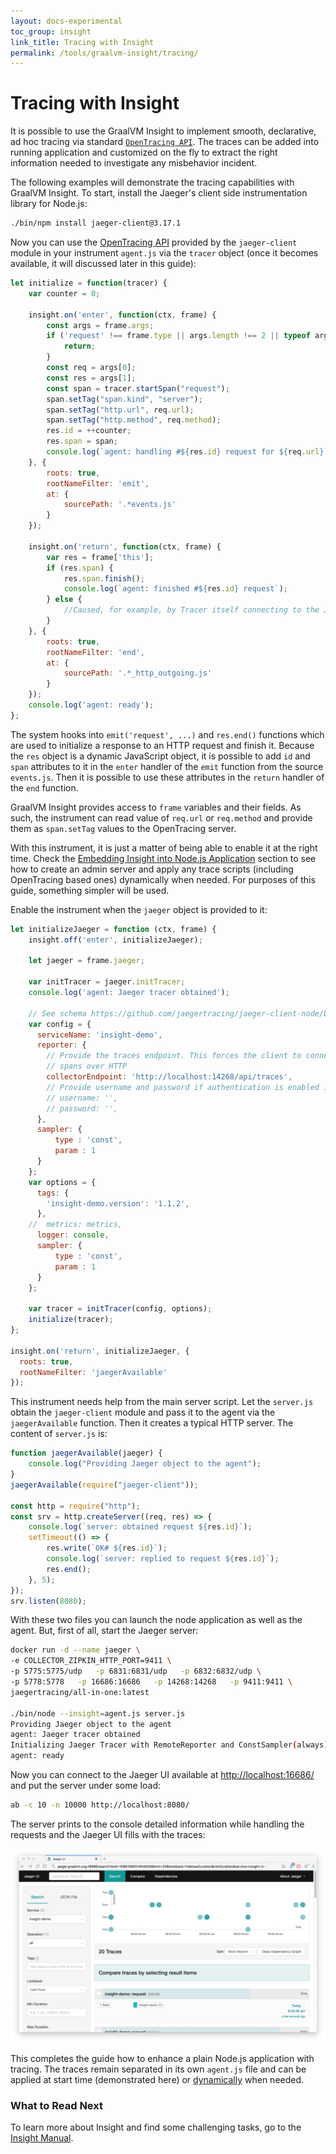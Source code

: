 ```yaml
---
layout: docs-experimental
toc_group: insight
link_title: Tracing with Insight
permalink: /tools/graalvm-insight/tracing/
---
```


# Tracing with Insight

It is possible to use the GraalVM Insight to implement smooth, declarative, ad hoc tracing via standard [`OpenTracing API`](https://github.com/opentracing/opentracing-javascript).
The traces can be added into running application and customized on the fly to extract the right information needed to investigate any misbehavior incident.

The following examples will demonstrate the tracing capabilities with GraalVM Insight.
To start, install the Jaeger's client side instrumentation library for Node.js:

```bash
./bin/npm install jaeger-client@3.17.1
```

Now you can use the [OpenTracing API](https://github.com/opentracing/opentracing-javascript) provided by the `jaeger-client` module in your instrument `agent.js` via the `tracer` object (once it becomes available, it will discussed later in this guide):

```js
let initialize = function(tracer) {
    var counter = 0;

    insight.on('enter', function(ctx, frame) {
        const args = frame.args;
        if ('request' !== frame.type || args.length !== 2 || typeof args[0] !== 'object' || typeof args[1] !== 'object') {
            return;
        }
        const req = args[0];
        const res = args[1];
        const span = tracer.startSpan("request");
        span.setTag("span.kind", "server");
        span.setTag("http.url", req.url);
        span.setTag("http.method", req.method);
        res.id = ++counter;
        res.span = span;
        console.log(`agent: handling #${res.id} request for ${req.url}`);
    }, {
        roots: true,
        rootNameFilter: 'emit',
        at: {
            sourcePath: '.*events.js'
        }
    });

    insight.on('return', function(ctx, frame) {
        var res = frame['this'];
        if (res.span) {
            res.span.finish();
            console.log(`agent: finished #${res.id} request`);
        } else {
            //Caused, for example, by Tracer itself connecting to the Jaeger server
        }
    }, {
        roots: true,
        rootNameFilter: 'end',
        at: {
            sourcePath: '.*_http_outgoing.js'
        }
    });
    console.log('agent: ready');
};
```

The system hooks into `emit('request', ...)` and `res.end()` functions which are used to initialize a response to an HTTP request and finish it.
Because the `res` object is a dynamic JavaScript object, it is possible to add `id` and `span` attributes to it in the `enter` handler of the `emit` function from the source `events.js`.
Then it is possible to use these attributes in the `return` handler of the `end` function.

GraalVM Insight provides access to `frame` variables and their fields.
As such, the instrument can read value of `req.url` or `req.method` and provide them as `span.setTag` values to the OpenTracing server.

With this instrument, it is just a matter of being able to enable it at the right time.
Check the [Embedding Insight into Node.js Application](Insight-Embedding.md) section to see how to create an admin server and apply any trace scripts (including OpenTracing based ones) dynamically when needed.
For purposes of this guide, something simpler will be used.

Enable the instrument when the `jaeger` object is provided to it:

```js
let initializeJaeger = function (ctx, frame) {
    insight.off('enter', initializeJaeger);

    let jaeger = frame.jaeger;

    var initTracer = jaeger.initTracer;
    console.log('agent: Jaeger tracer obtained');

    // See schema https://github.com/jaegertracing/jaeger-client-node/blob/master/src/configuration.js#L37
    var config = {
      serviceName: 'insight-demo',
      reporter: {
        // Provide the traces endpoint. This forces the client to connect directly to the Collector and send
        // spans over HTTP
        collectorEndpoint: 'http://localhost:14268/api/traces',
        // Provide username and password if authentication is enabled in the Collector
        // username: '',
        // password: '',
      },
      sampler: {
          type : 'const',
          param : 1
      }
    };
    var options = {
      tags: {
        'insight-demo.version': '1.1.2',
      },
    //  metrics: metrics,
      logger: console,
      sampler: {
          type : 'const',
          param : 1
      }
    };

    var tracer = initTracer(config, options);
    initialize(tracer);
};

insight.on('return', initializeJaeger, {
  roots: true,
  rootNameFilter: 'jaegerAvailable'
});
```

This instrument needs help from the main server script.
Let the `server.js` obtain the `jaeger-client` module and pass it to the agent via the `jaegerAvailable` function.
Then it creates a typical HTTP server.
The content of `server.js` is:

```js
function jaegerAvailable(jaeger) {
    console.log("Providing Jaeger object to the agent");
}
jaegerAvailable(require("jaeger-client"));

const http = require("http");
const srv = http.createServer((req, res) => {
    console.log(`server: obtained request ${res.id}`);
    setTimeout(() => {
        res.write(`OK# ${res.id}`);
        console.log(`server: replied to request ${res.id}`);
        res.end();
    }, 5);
});
srv.listen(8080);
```

With these two files you can launch the node application as well as the agent.
But, first of all, start the Jaeger server:

```bash
docker run -d --name jaeger \
-e COLLECTOR_ZIPKIN_HTTP_PORT=9411 \
-p 5775:5775/udp   -p 6831:6831/udp   -p 6832:6832/udp \
-p 5778:5778   -p 16686:16686   -p 14268:14268   -p 9411:9411 \
jaegertracing/all-in-one:latest

./bin/node --insight=agent.js server.js
Providing Jaeger object to the agent
agent: Jaeger tracer obtained
Initializing Jaeger Tracer with RemoteReporter and ConstSampler(always)
agent: ready
```

Now you can connect to the Jaeger UI available at [http://localhost:16686/](http://localhost:16686/) and put the server under some load:

```bash
ab -c 10 -n 10000 http://localhost:8080/
```

The server prints to the console detailed information while handling the requests and the Jaeger UI fills with the traces:

![Jaeger UI](img/Insight-Jaeger.png)

This completes the guide how to enhance a plain Node.js application with tracing.
The traces remain separated in its own `agent.js` file and can be applied at start time (demonstrated here) or [dynamically](Insight-Embedding.md) when needed.

### What to Read Next

To learn more about Insight and find some challenging tasks, go to the [Insight Manual](Insight-Manual.md).
